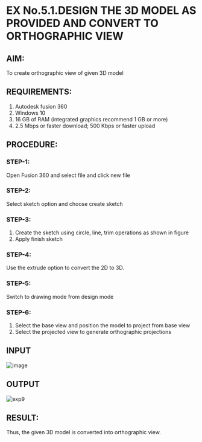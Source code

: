 # EX No.5.1.DESIGN THE 3D MODEL AS PROVIDED AND CONVERT TO ORTHOGRAPHIC VIEW
 
## AIM: 
To create orthographic view of given 3D model

## REQUIREMENTS: 
1. Autodesk fusion 360
2. Windows 10
3. 16 GB of RAM (integrated graphics recommend 1 GB or more)
4. 2.5 Mbps or faster download; 500 Kbps or faster upload 

## PROCEDURE:

### STEP-1:
Open Fusion 360 and select file and click new file

### STEP-2:
Select sketch option and choose create sketch

### STEP-3: 
1. Create the sketch using circle, line, trim operations as shown in figure
2. Apply finish sketch 

### STEP-4:
 Use the extrude option to convert the 2D to 3D.

### STEP-5:
Switch to drawing mode from design mode 
          
### STEP-6:
1. Select the base view and position the model to project from base view 
2. Select the projected view to generate orthographic projections

## INPUT
![image](https://user-images.githubusercontent.com/113594316/199408705-ed302b2a-90c3-41c0-9cc4-791a93366e2a.png)

## OUTPUT
![exp9](https://github.com/vinothmp21102005/EX-No.5.1.-DESIGN-THE-3D-MODEL-AS-PROVIDED-AND-CONVERT-TO-ORTHOGRAPHIC-VIEW/assets/145972215/40c02065-05e8-47c7-a660-6e5312f1bd83)


## RESULT:
Thus, the given 3D model is converted into orthographic view.


